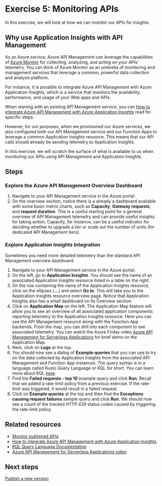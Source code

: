 # Exercise 5: Monitoring APIs

In this exercise, we will look at how we can monitor our APIs for insights.

## Why use Application Insights with API Management

As an Azure service, Azure API Management can leverage the capabilities of [Azure Monitor](https://docs.microsoft.com/azure/azure-monitor/overview) for collecting, analyzing, and acting on your APIs' telemetry. You can think of Azure Monitor as an umbrella of monitoring and management services that leverage a common, powerful data collection and analysis platform.

For instance, it is possible to integrate Azure API Management with Azure Application Insights, which is a service that monitors the availability, performance, and usage of your Web apps and APIs.

When starting with an existing API Management service, you can [How to integrate Azure API Management with Azure Application Insights](https://docs.microsoft.com/azure/api-management/api-management-howto-app-insights) read for specific steps.

However, for our purposes, when we provisioned our Azure services, we also configured both our API Management service and our Function Apps to leverage a common Application Insights resource. This means that our API calls should already be sending telemetry to Application Insights.

In this exercise, we will scratch the surface of what is available to us when monitoring our APIs using API Management and Application Insights.

## Steps

### Explore the Azure API Management Overview Dashboard

1. Navigate to your API Management service in the Azure portal.
1. On the overview section, notice there is a already a dashboard available with some basic metric charts, such as **Capacity**, **Gateway requests**, and **request duration**. This is a useful starting point for a general overview of API Management telemetry and can provide useful insights for taking action. Capacity, for instance, can be a useful indicator for deciding whether to upgrade a tier or scale out the number of units (for dedicated API Management tiers).

### Explore Application Insights Integration

Sometimes you need more detailed telemetry than the standard API Management overview dashboard.

1. Navigate to your API Management service in the Azure portal.
1. On the left, go to **Application Insights**. You should see the name of an associated Application Insights resource listed in a table on the right.
1. On the row containing the name of the Application Insights resource, click on the ellipses (**...**) and select **Go to**. This will take you to the Application Insights resource overview page. Notice that Application Insights also has a small dashboard on its Overview section.
1. Click on **Application Map** on the left. The Application Map feature will allow you to see an overview of all associated application components reporting telemetry to the Application Insights resource. Here you can see the API Management resource along with the Function App backends. From the map, you can drill into each component to see associated telemetry. You can watch the Azure Friday video [Azure API Management for Serverless Applications](https://youtu.be/82q67x769XE?t=438) for brief demo on the Application Map.
1. Next, click on **Logs** at the top.
1. You should now see a dialog of **Example queries** that you can use to try on the data collected by Application Insights from the associated API Management and Function App instances. The query syntax is in a language called Kusto Query Language or KQL for short. You can learn more about KQL [here](https://docs.microsoft.com/azure/azure-monitor/log-query/query-language).
1. Find the **Failed requests - top 10** example query and click **Run**. Recall that we added a rate-limit policy from a previous exercise. If the rate-limit was triggered, it would result in a failed request.
1. Click on **Example queries** at the top and then find the **Exceptions causing request failures** sample query and click **Run**. We should now see a count of the tracked HTTP 429 status codes caused by triggering the rate-limit policy.

## Related resources

- [Monitor published APIs](https://docs.microsoft.com/azure/api-management/api-management-howto-use-azure-monitor)
- [How to integrate Azure API Management with Azure Application Insights](https://docs.microsoft.com/azure/api-management/api-management-howto-app-insights)
- [KQL Query Language Documentation](https://docs.microsoft.com/azure/azure-monitor/log-query/query-language)
- [Azure API Management for Serverless Applications video](https://youtu.be/82q67x769XE?t=438)

## Next steps

[Publish a new version](./6%20-%20Versions.md)
